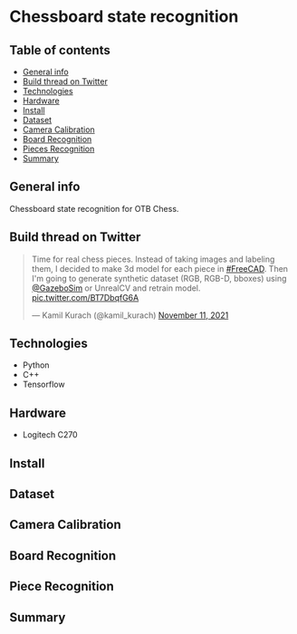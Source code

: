 # Chessboard state recognition

## Table of contents

* [General info](#general-info)
* [Build thread on Twitter](#build-thread-on-twitter)
* [Technologies](#technologies)
* [Hardware](#hardware)
* [Install](#Install)
* [Dataset](#dataset)
* [Camera Calibration](#camera-calibration)
* [Board Recognition](#board-recognition)
* [Pieces Recognition](#pieces-recognition)
* [Summary](#summary)

## General info

Chessboard state recognition for OTB Chess.

## Build thread on Twitter

<html>
<blockquote class="twitter-tweet"><p lang="en" dir="ltr">Time for real chess pieces. Instead of taking images and labeling them, I decided to make 3d model for each piece in <a href="https://twitter.com/hashtag/FreeCAD?src=hash&amp;ref_src=twsrc%5Etfw">#FreeCAD</a>. Then I&#39;m going to generate synthetic dataset (RGB, RGB-D, bboxes) using <a href="https://twitter.com/GazeboSim?ref_src=twsrc%5Etfw">@GazeboSim</a> or UnrealCV and retrain model. <a href="https://t.co/BT7DbqfG6A">pic.twitter.com/BT7DbqfG6A</a></p>&mdash; Kamil Kurach (@kamil_kurach) <a href="https://twitter.com/kamil_kurach/status/1458857572673413130?ref_src=twsrc%5Etfw">November 11, 2021</a></blockquote> <script async src="https://platform.twitter.com/widgets.js" charset="utf-8"></script> 
</html>

## Technologies

* Python
* C++
* Tensorflow

## Hardware

* Logitech C270

## Install

## Dataset

## Camera Calibration

## Board Recognition

## Piece Recognition

## Summary
